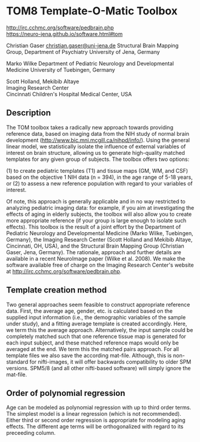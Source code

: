  TOM8 Template-O-Matic Toolbox 
 ==========================================================================

 http://irc.cchmc.org/software/pedbrain.php  
 https://neuro-jena.github.io/software.html#tom
 
 Christian Gaser christian.gaser@uni-jena.de
 Structural Brain Mapping Group, Department of Psychiatry 
 University of Jena, Germany

 Marko Wilke 
 Department of Pediatric Neurology and Developmental Medicine 
 University of Tuebingen, Germany

 Scott Holland, Mekibib Altaye  
 Imaging Research Center   
 Cincinnati Children's Hospital Medical Center, USA


Description
--------------------------------------------------------------------------

The TOM toolbox takes a radically new approach towards providing reference data, based on imaging data from the NIH study of normal brain development  (http://www.bic.mni.mcgill.ca/nihpd/info/). Using the general linear model,  we statistically isolate the influence of external variables of interest on  brain structure, allowing us to generate high-quality matched templates for any given group of subjects. The toolbox offers two options:

 (1) to create pediatric templates (T1) and tissue maps (GM, WM, and CSF) based on the objective 1 NIH data (n = 394), in the age range of 5-18 years, or
 (2) to assess a new reference population with regard to your variables of interest.

Of note, this approach is generally applicable and in no way restricted to analyzing pediatric imaging data: for example, if you aim at investigating  the effects of aging in elderly subjects, the toolbox will also allow you to create more appropriate reference (if your group is large enough to isolate such effects). 
This toolbox is the result of a joint effort by the Department of Pediatric Neurology and Developmental Medicine (Marko Wilke, Tuebingen, Germany), the Imaging Research Center (Scott Holland and Mekibib Altaye, Cincinnati, OH, USA), and the Structural Brain Mapping Group (Christian Gaser, Jena, Germany). 
The rationale, approach and further details are available in a recent NeuroImage paper (Wilke et al. 2008). 
We make the software available free of charge on the Imaging Research Center's website at http://irc.cchmc.org/software/pedbrain.php. 

Template creation method
--------------------------------------------------------------------------

Two general approaches seem feasible to construct appropriate reference data. First, the average age, gender, etc. is calculated based on the supplied input information (i.e., the demographic variables of the sample under study), and a fitting average template is created accordingly. Here, we term this the  average approach. Alternatively, the input sample could be completely matched such that one reference tissue map is generated for each input subject, and these matched reference maps would only be averaged at the end. We term this the matched pairs approach. 
For all template files we also save the according mat-file. Although, this is non-standard for nifti-images, it will offer backwards compatibility to older SPM versions. SPM5/8 (and all other nifti-based software) will simply ignore the mat-file.

Order of polynomial regression
--------------------------------------------------------------------------

Age can be modeled as polynomial regression with up to third order terms. The simplest model is a linear regression (which is not recommended). Either third or second order regression is appropriate for modeling aging effects. The different age terms will be orthogonalized with regard to its
preceeding column.
